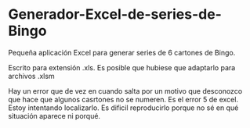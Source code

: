 # Generador-Excel-de-series-de-Bingo
Pequeña aplicación Excel para generar series de 6 cartones de Bingo.

Escrito para extensión .xls.
Es posible que hubiese que adaptarlo para archivos .xlsm

Hay un error que de vez en cuando salta por un motivo que desconozco que hace que algunos casrtones no se numeren.
Es el error 5 de excel. Estoy intentando localizarlo. Es dificil reproducirlo porque no sé en qué situación aparece ni porqué.
